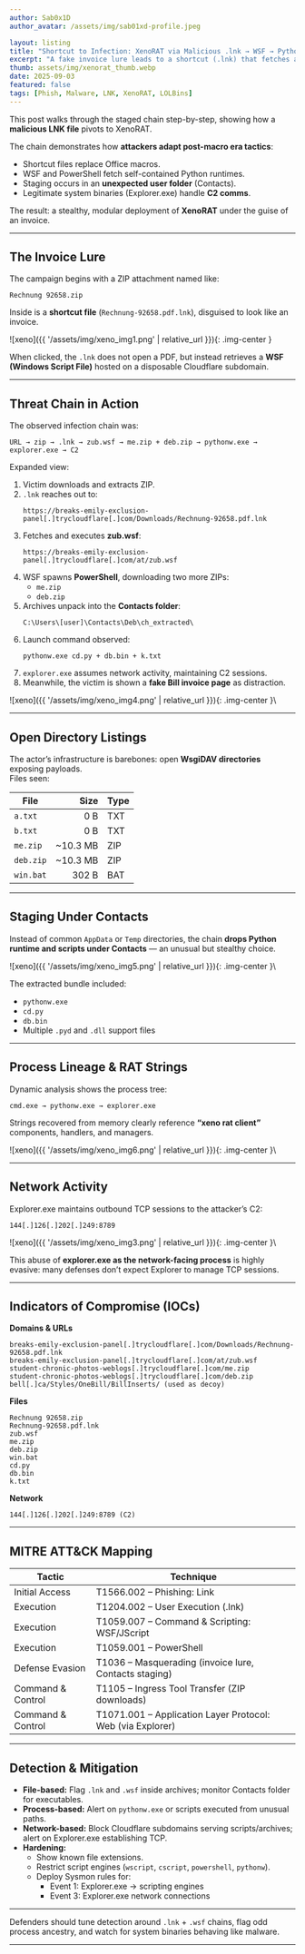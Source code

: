 ```yaml
---
author: Sab0x1D
author_avatar: /assets/img/sab01xd-profile.jpeg

layout: listing
title: "Shortcut to Infection: XenoRAT via Malicious .lnk → WSF → Python"
excerpt: "A fake invoice lure leads to a shortcut (.lnk) that fetches a WSF, stages dual ZIP archives (me.zip, deb.zip), and launches pythonw.exe from the user’s Contacts directory. Explorer.exe then takes over network comms, connecting to C2. "
thumb: assets/img/xenorat_thumb.webp
date: 2025-09-03
featured: false
tags: [Phish, Malware, LNK, XenoRAT, LOLBins]
---
```


This post walks through the staged chain step-by-step, showing how a **malicious LNK file** pivots to XenoRAT. 

The chain demonstrates how **attackers adapt post-macro era tactics**:  
- Shortcut files replace Office macros.  
- WSF and PowerShell fetch self-contained Python runtimes.  
- Staging occurs in an **unexpected user folder** (Contacts).  
- Legitimate system binaries (Explorer.exe) handle **C2 comms**.  

The result: a stealthy, modular deployment of **XenoRAT** under the guise of an invoice.  

---

## The Invoice Lure

The campaign begins with a ZIP attachment named like:

```
Rechnung 92658.zip
```

Inside is a **shortcut file** (`Rechnung-92658.pdf.lnk`), disguised to look like an invoice.  

![xeno]({{ '/assets/img/xeno_img1.png' | relative_url }}){: .img-center }


When clicked, the `.lnk` does not open a PDF, but instead retrieves a **WSF (Windows Script File)** hosted on a disposable Cloudflare subdomain.

---

## Threat Chain in Action

The observed infection chain was:

```
URL → zip → .lnk → zub.wsf → me.zip + deb.zip → pythonw.exe → explorer.exe → C2
```

Expanded view:

1. Victim downloads and extracts ZIP.  
2. `.lnk` reaches out to:  
   ```
   https://breaks-emily-exclusion-panel[.]trycloudflare[.]com/Downloads/Rechnung-92658.pdf.lnk
   ```  
3. Fetches and executes **zub.wsf**:  
   ```
   https://breaks-emily-exclusion-panel[.]trycloudflare[.]com/at/zub.wsf
   ```  
4. WSF spawns **PowerShell**, downloading two more ZIPs:  
   - `me.zip`  
   - `deb.zip`  
5. Archives unpack into the **Contacts folder**:  
   ```
   C:\Users\[user]\Contacts\Deb\ch_extracted\
   ```  
6. Launch command observed:  
   ```
   pythonw.exe cd.py + db.bin + k.txt
   ```  
7. `explorer.exe` assumes network activity, maintaining C2 sessions.  
8. Meanwhile, the victim is shown a **fake Bill invoice page** as distraction.  

![xeno]({{ '/assets/img/xeno_img4.png' | relative_url }}){: .img-center }\

---

## Open Directory Listings

The actor’s infrastructure is barebones: open **WsgiDAV directories** exposing payloads.  
Files seen:

| File       | Size     | Type |
|------------|---------:|------|
| `a.txt`    | 0 B      | TXT  |
| `b.txt`    | 0 B      | TXT  |
| `me.zip`   | ~10.3 MB | ZIP  |
| `deb.zip`  | ~10.3 MB | ZIP  |
| `win.bat`  | 302 B    | BAT  |

---

## Staging Under Contacts

Instead of common `AppData` or `Temp` directories, the chain **drops Python runtime and scripts under Contacts** — an unusual but stealthy choice.  

![xeno]({{ '/assets/img/xeno_img5.png' | relative_url }}){: .img-center }\

The extracted bundle included:

- `pythonw.exe`  
- `cd.py`  
- `db.bin`  
- Multiple `.pyd` and `.dll` support files  

---

## Process Lineage & RAT Strings

Dynamic analysis shows the process tree:

```
cmd.exe → pythonw.exe → explorer.exe
```

Strings recovered from memory clearly reference **“xeno rat client”** components, handlers, and managers.

![xeno]({{ '/assets/img/xeno_img6.png' | relative_url }}){: .img-center }\

---

## Network Activity

Explorer.exe maintains outbound TCP sessions to the attacker’s C2:  

```
144[.]126[.]202[.]249:8789
```

![xeno]({{ '/assets/img/xeno_img3.png' | relative_url }}){: .img-center }\

This abuse of **explorer.exe as the network-facing process** is highly evasive: many defenses don’t expect Explorer to manage TCP sessions.

---

## Indicators of Compromise (IOCs)

**Domains & URLs**
```
breaks-emily-exclusion-panel[.]trycloudflare[.]com/Downloads/Rechnung-92658.pdf.lnk
breaks-emily-exclusion-panel[.]trycloudflare[.]com/at/zub.wsf
student-chronic-photos-weblogs[.]trycloudflare[.]com/me.zip
student-chronic-photos-weblogs[.]trycloudflare[.]com/deb.zip
bell[.]ca/Styles/OneBill/BillInserts/ (used as decoy)
```

**Files**
```
Rechnung 92658.zip
Rechnung-92658.pdf.lnk
zub.wsf
me.zip
deb.zip
win.bat
cd.py
db.bin
k.txt
```

**Network**
```
144[.]126[.]202[.]249:8789 (C2)
```

---

## MITRE ATT&CK Mapping

| Tactic            | Technique |
|-------------------|-----------|
| Initial Access    | T1566.002 – Phishing: Link |
| Execution         | T1204.002 – User Execution (.lnk) |
| Execution         | T1059.007 – Command & Scripting: WSF/JScript |
| Execution         | T1059.001 – PowerShell |
| Defense Evasion   | T1036 – Masquerading (invoice lure, Contacts staging) |
| Command & Control | T1105 – Ingress Tool Transfer (ZIP downloads) |
| Command & Control | T1071.001 – Application Layer Protocol: Web (via Explorer) |

---

## Detection & Mitigation

- **File-based:** Flag `.lnk` and `.wsf` inside archives; monitor Contacts folder for executables.  
- **Process-based:** Alert on `pythonw.exe` or scripts executed from unusual paths.  
- **Network-based:** Block Cloudflare subdomains serving scripts/archives; alert on Explorer.exe establishing TCP.  
- **Hardening:**  
  - Show known file extensions.  
  - Restrict script engines (`wscript`, `cscript`, `powershell`, `pythonw`).  
  - Deploy Sysmon rules for:  
    - Event 1: Explorer.exe → scripting engines  
    - Event 3: Explorer.exe network connections  

---

Defenders should tune detection around `.lnk` + `.wsf` chains, flag odd process ancestry, and watch for system binaries behaving like malware.

---
